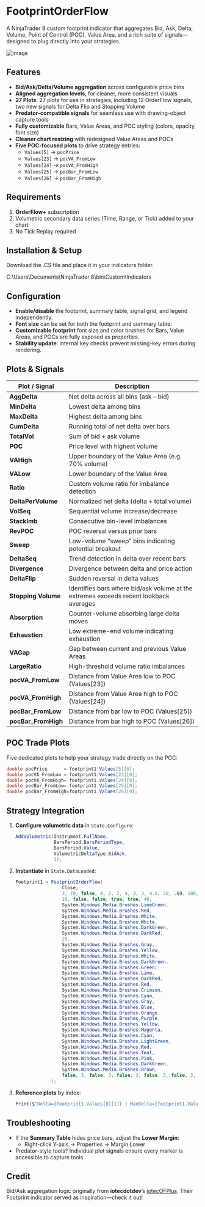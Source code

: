 # FootprintOrderFlow

A NinjaTrader 8 custom footprint indicator that aggregates Bid, Ask, Delta, Volume, Point of Control (POC), Value Area, and a rich suite of signals—designed to plug directly into your strategies.

![image](https://github.com/user-attachments/assets/dd6e2d4d-2452-4bc1-92c2-026c195124e5)

## Features

- **Bid/Ask/Delta/Volume aggregation** across configurable price bins  
- **Aligned aggregation levels**, for cleaner, more consistent visuals  
- **27 Plots**: 27 plots for use in strategies, including 12 OrderFlow signals, two new signals for Delta Flip and Stopping Volume
- **Predator-compatible signals** for seamless use with drawing-object capture tools  
- **Fully customizable** Bars, Value Areas, and POC styling (colors, opacity, font size)  
- **Cleaner chart resizing** with redesigned Value Areas and POCs  
- **Five POC-focused plots** to drive strategy entries:  
  - `Values[5]` → `pocPrice`  
  - `Values[23]` → `pocVA_FromLow`  
  - `Values[24]` → `pocVA_FromHigh`  
  - `Values[25]` → `pocBar_FromLow`  
  - `Values[26]` → `pocBar_FromHigh`

## Requirements

1. **OrderFlow+** subscription  
2. Volumetric secondary data series (Time, Range, or Tick) added to your chart  
3. No Tick Replay required  

## Installation & Setup

Download the .CS file and place it in your indicators folder.

C:\Users<your user name>\Documents\NinjaTrader 8\bin\Custom\Indicators

## Configuration

- **Enable/disable** the footprint, summary table, signal grid, and legend independently.  
- **Font size** can be set for both the footprint and summary table.  
- **Customizable footprint** font size and color brushes for Bars, Value Areas, and POCs are fully exposed as properties.  
- **Stability update**: internal key checks prevent missing-key errors during rendering.

## Plots & Signals

| Plot / Signal       | Description                                                                                   |
|---------------------|-----------------------------------------------------------------------------------------------|
| **AggDelta**        | Net delta across all bins (ask – bid)                                                         |
| **MinDelta**        | Lowest delta among bins                                                                       |
| **MaxDelta**        | Highest delta among bins                                                                      |
| **CumDelta**        | Running total of net delta over bars                                                          |
| **TotalVol**        | Sum of bid + ask volume                                                                       |
| **POC**             | Price level with highest volume                                                               |
| **VAHigh**          | Upper boundary of the Value Area (e.g. 70% volume)                                            |
| **VALow**           | Lower boundary of the Value Area                                                              |
| **Ratio**           | Custom volume ratio for imbalance detection                                                  |
| **DeltaPerVolume**  | Normalized net delta (delta ÷ total volume)                                                   |
| **VolSeq**          | Sequential volume increase/decrease                                                           |
| **StackImb**        | Consecutive bin-level imbalances                                                              |
| **RevPOC**          | POC reversal versus prior bars                                                                |
| **Sweep**           | Low-volume “sweep” bins indicating potential breakout                                        |
| **DeltaSeq**        | Trend detection in delta over recent bars                                                     |
| **Divergence**      | Divergence between delta and price action                                                     |
| **DeltaFlip**       | Sudden reversal in delta values                                                               |
| **Stopping Volume** | Identifies bars where bid/ask volume at the extremes exceeds recent lookback averages         |
| **Absorption**      | Counter-volume absorbing large delta moves                                                    |
| **Exhaustion**      | Low extreme-end volume indicating exhaustion                                                  |
| **VAGap**           | Gap between current and previous Value Areas                                                  |
| **LargeRatio**      | High-threshold volume ratio imbalances                                                        |
| **pocVA_FromLow**   | Distance from Value Area low to POC (Values[23])                                              |
| **pocVA_FromHigh**  | Distance from Value Area high to POC (Values[24])                                             |
| **pocBar_FromLow**  | Distance from bar low to POC (Values[25])                                                     |
| **pocBar_FromHigh** | Distance from bar high to POC (Values[26])                                                    |


## POC Trade Plots

Five dedicated plots to help your strategy trade directly on the POC:

```csharp
double pocPrice      = footprint1.Values[5][0];
double pocVA_FromLow = footprint1.Values[23][0];
double pocVA_FromHigh= footprint1.Values[24][0];
double pocBar_FromLow= footprint1.Values[25][0];
double pocBar_FromHigh=footprint1.Values[26][0];
```

## Strategy Integration

1. **Configure volumetric data** in `State.Configure`:
   ```csharp
   AddVolumetric(Instrument.FullName,
                 BarsPeriod.BarsPeriodType,
                 BarsPeriod.Value,
                 VolumetricDeltaType.BidAsk,
                 1);
   ```
2. **Instantiate** in `State.DataLoaded`:
   ```csharp
   Footprint1 = FootprintOrderFlow(
				    Close,
				    3, 70, false, 4, 2, 2, 4, 3, 3, 4.0, 30, .69, 100, 300, 2000, 8, 8,
				    16, false, false, true, true, 40,
					System.Windows.Media.Brushes.LimeGreen,
					System.Windows.Media.Brushes.Red,
					System.Windows.Media.Brushes.White,
					System.Windows.Media.Brushes.White,
					System.Windows.Media.Brushes.DarkGreen,
					System.Windows.Media.Brushes.DarkRed,
					20,
					System.Windows.Media.Brushes.Gray,
					System.Windows.Media.Brushes.Yellow,
					System.Windows.Media.Brushes.White,
				    System.Windows.Media.Brushes.DarkGreen,
				    System.Windows.Media.Brushes.Green,
				    System.Windows.Media.Brushes.Lime,
				    System.Windows.Media.Brushes.DarkRed,
				    System.Windows.Media.Brushes.Red,
				    System.Windows.Media.Brushes.Crimson,
				    System.Windows.Media.Brushes.Cyan,
				    System.Windows.Media.Brushes.Gray,					
				    System.Windows.Media.Brushes.Blue,
				    System.Windows.Media.Brushes.Orange,
				    System.Windows.Media.Brushes.Purple,
				    System.Windows.Media.Brushes.Yellow,
				    System.Windows.Media.Brushes.Magenta,
				    System.Windows.Media.Brushes.Cyan,
				    System.Windows.Media.Brushes.LightGreen,
				    System.Windows.Media.Brushes.Red,
				    System.Windows.Media.Brushes.Teal,
				    System.Windows.Media.Brushes.Pink,
					System.Windows.Media.Brushes.DarkGreen,
				    System.Windows.Media.Brushes.Brown,
				    false, 3, false, 3, false, 3, false, 3, false, 3, false, 3, false, 3, false, 3, false, 3, false, 3, false, 3, false, 3
				);
   ```
3. **Reference plots** by index:
   ```csharp
   Print($"Delta={footprint1.Values[0][1]} | MaxDelta={footprint1.Values[2][1]} | …");
   ```

## Troubleshooting

- If the **Summary Table** hides price bars, adjust the **Lower Margin**:
  - Right-click Y-axis → Properties → Margin Lower  
- Predator-style tools? Individual plot signals ensure every marker is accessible to capture tools.

## Credit

Bid/Ask aggregation logic originally from **iotecdotdev**’s [iotecOFPlus](https://github.com/iotecdotdev/iotecOFPlus). Their Footprint indicator served as inspiration—check it out!
